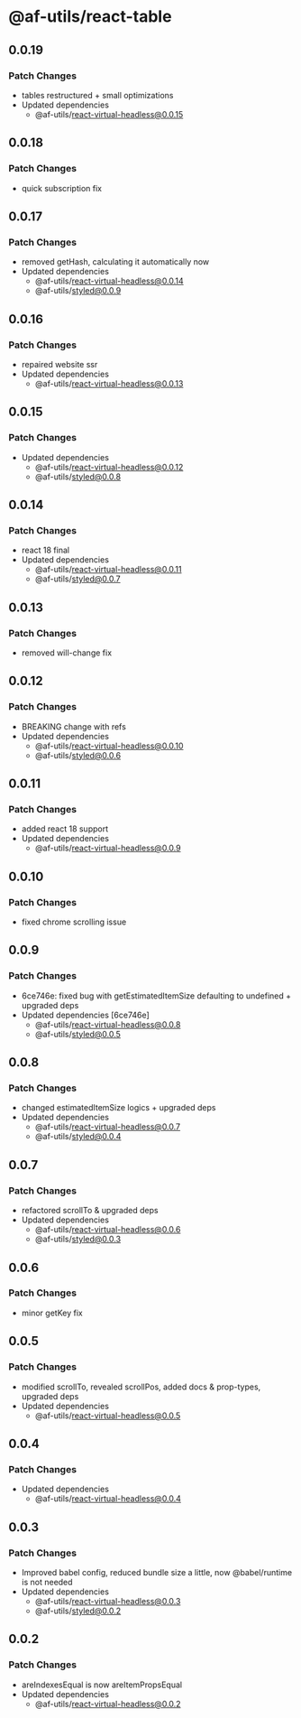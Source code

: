# @af-utils/react-table

## 0.0.19

### Patch Changes

-   tables restructured + small optimizations
-   Updated dependencies
    -   @af-utils/react-virtual-headless@0.0.15

## 0.0.18

### Patch Changes

-   quick subscription fix

## 0.0.17

### Patch Changes

-   removed getHash, calculating it automatically now
-   Updated dependencies
    -   @af-utils/react-virtual-headless@0.0.14
    -   @af-utils/styled@0.0.9

## 0.0.16

### Patch Changes

-   repaired website ssr
-   Updated dependencies
    -   @af-utils/react-virtual-headless@0.0.13

## 0.0.15

### Patch Changes

-   Updated dependencies
    -   @af-utils/react-virtual-headless@0.0.12
    -   @af-utils/styled@0.0.8

## 0.0.14

### Patch Changes

-   react 18 final
-   Updated dependencies
    -   @af-utils/react-virtual-headless@0.0.11
    -   @af-utils/styled@0.0.7

## 0.0.13

### Patch Changes

-   removed will-change fix

## 0.0.12

### Patch Changes

-   BREAKING change with refs
-   Updated dependencies
    -   @af-utils/react-virtual-headless@0.0.10
    -   @af-utils/styled@0.0.6

## 0.0.11

### Patch Changes

-   added react 18 support
-   Updated dependencies
    -   @af-utils/react-virtual-headless@0.0.9

## 0.0.10

### Patch Changes

-   fixed chrome scrolling issue

## 0.0.9

### Patch Changes

-   6ce746e: fixed bug with getEstimatedItemSize defaulting to undefined + upgraded deps
-   Updated dependencies [6ce746e]
    -   @af-utils/react-virtual-headless@0.0.8
    -   @af-utils/styled@0.0.5

## 0.0.8

### Patch Changes

-   changed estimatedItemSize logics + upgraded deps
-   Updated dependencies
    -   @af-utils/react-virtual-headless@0.0.7
    -   @af-utils/styled@0.0.4

## 0.0.7

### Patch Changes

-   refactored scrollTo & upgraded deps
-   Updated dependencies
    -   @af-utils/react-virtual-headless@0.0.6
    -   @af-utils/styled@0.0.3

## 0.0.6

### Patch Changes

-   minor getKey fix

## 0.0.5

### Patch Changes

-   modified scrollTo, revealed scrollPos, added docs & prop-types, upgraded deps
-   Updated dependencies
    -   @af-utils/react-virtual-headless@0.0.5

## 0.0.4

### Patch Changes

-   Updated dependencies
    -   @af-utils/react-virtual-headless@0.0.4

## 0.0.3

### Patch Changes

-   Improved babel config, reduced bundle size a little, now @babel/runtime is not needed
-   Updated dependencies
    -   @af-utils/react-virtual-headless@0.0.3
    -   @af-utils/styled@0.0.2

## 0.0.2

### Patch Changes

-   areIndexesEqual is now areItemPropsEqual
-   Updated dependencies
    -   @af-utils/react-virtual-headless@0.0.2
